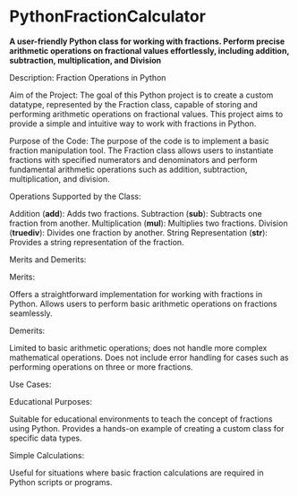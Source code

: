 # PythonFractionCalculator

**A user-friendly Python class for working with fractions. Perform precise arithmetic operations on fractional values effortlessly, including addition, subtraction, multiplication, and Division**



Description: Fraction Operations in Python

Aim of the Project:
The goal of this Python project is to create a custom datatype, represented by the Fraction class, capable of storing and performing arithmetic operations on fractional values. This project aims to provide a simple and intuitive way to work with fractions in Python.

Purpose of the Code:
The purpose of the code is to implement a basic fraction manipulation tool. The Fraction class allows users to instantiate fractions with specified numerators and denominators and perform fundamental arithmetic operations such as addition, subtraction, multiplication, and division.

Operations Supported by the Class:

Addition (__add__): Adds two fractions.
Subtraction (__sub__): Subtracts one fraction from another.
Multiplication (__mul__): Multiplies two fractions.
Division (__truediv__): Divides one fraction by another.
String Representation (__str__): Provides a string representation of the fraction.


Merits and Demerits:

Merits:

Offers a straightforward implementation for working with fractions in Python.
Allows users to perform basic arithmetic operations on fractions seamlessly.

Demerits:

Limited to basic arithmetic operations; does not handle more complex mathematical operations.
Does not include error handling for cases such as performing operations on three or more fractions.


Use Cases:

Educational Purposes:

Suitable for educational environments to teach the concept of fractions using Python.
Provides a hands-on example of creating a custom class for specific data types.

Simple Calculations:

Useful for situations where basic fraction calculations are required in Python scripts or programs.
